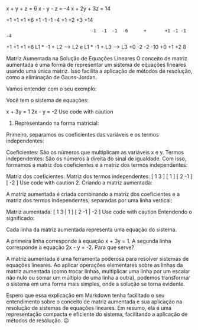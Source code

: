 x   +   y   +   z   =   6
x   -   y   -   z   =   -4
x   +   2y  +   3z  =   14

+1      +1      +1      +6
+1      -1      -1      -4
+1      +2      +3      +14

                                    -1  -1  -1  -6      +       +1 -1 -1 -4
+1      +1      +1      +6          L1 * -1 + L2 --> L2                 e           L1 * -1 + L3 --> L3
+0      -2      -2      -10
+0      +1      +2      8






Matriz Aumentada na Solução de Equações Lineares
O conceito de matriz aumentada é uma forma de representar um sistema de equações lineares usando uma única matriz. Isso facilita a aplicação de métodos de resolução, como a eliminação de Gauss-Jordan.

Vamos entender com o seu exemplo:

Você tem o sistema de equações:

 
x + 3y = 1
2x - y = -2
Use code with caution
1. Representando na forma matricial:

Primeiro, separamos os coeficientes das variáveis e os termos independentes:

Coeficientes: São os números que multiplicam as variáveis x e y.
Termos independentes: São os números à direita do sinal de igualdade.
Com isso, formamos a matriz dos coeficientes e a matriz dos termos independentes:

 
Matriz dos coeficientes:   Matriz dos termos independentes:
[ 1  3 ]                     [ 1 ]
[ 2 -1 ]                     [ -2 ]
Use code with caution
2. Criando a matriz aumentada:

A matriz aumentada é criada combinando a matriz dos coeficientes e a matriz dos termos independentes, separadas por uma linha vertical:

 
Matriz aumentada:
[ 1  3 | 1 ]
[ 2 -1 | -2 ]
Use code with caution
Entendendo o significado:

Cada linha da matriz aumentada representa uma equação do sistema.

A primeira linha corresponde à equação x + 3y = 1.
A segunda linha corresponde à equação 2x - y = -2.
Para que serve?

A matriz aumentada é uma ferramenta poderosa para resolver sistemas de equações lineares. Ao aplicar operações elementares sobre as linhas da matriz aumentada (como trocar linhas, multiplicar uma linha por um escalar não nulo ou somar um múltiplo de uma linha a outra), podemos transformar o sistema em uma forma mais simples, onde a solução se torna evidente.

Espero que essa explicação em Markdown tenha facilitado o seu entendimento sobre o conceito de matriz aumentada e sua aplicação na resolução de sistemas de equações lineares. Em resumo, ela é uma representação compacta e eficiente do sistema, facilitando a aplicação de métodos de resolução. 😉